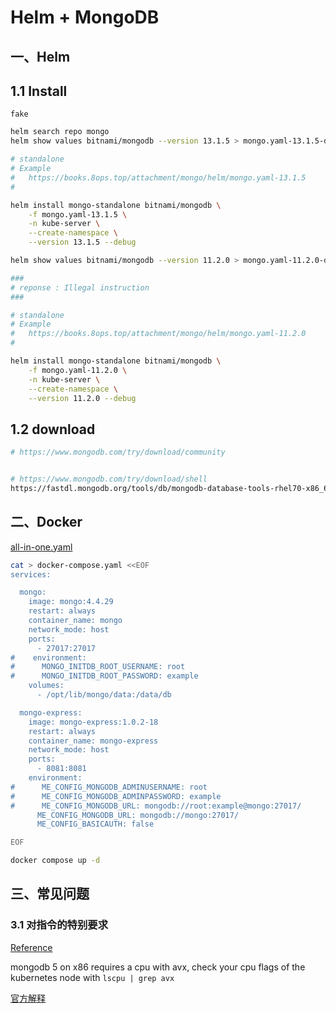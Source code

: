 # Helm + MongoDB

## 一、Helm



## 1.1 Install

`fake`

```bash
helm search repo mongo
helm show values bitnami/mongodb --version 13.1.5 > mongo.yaml-13.1.5-default

# standalone
# Example
#   https://books.8ops.top/attachment/mongo/helm/mongo.yaml-13.1.5
#

helm install mongo-standalone bitnami/mongodb \
    -f mongo.yaml-13.1.5 \
    -n kube-server \
    --create-namespace \
    --version 13.1.5 --debug

helm show values bitnami/mongodb --version 11.2.0 > mongo.yaml-11.2.0-default

###
# reponse : Illegal instruction
###

# standalone
# Example
#   https://books.8ops.top/attachment/mongo/helm/mongo.yaml-11.2.0
#

helm install mongo-standalone bitnami/mongodb \
    -f mongo.yaml-11.2.0 \
    -n kube-server \
    --create-namespace \
    --version 11.2.0 --debug

```



## 1.2 download

```bash
# https://www.mongodb.com/try/download/community


# https://www.mongodb.com/try/download/shell
https://fastdl.mongodb.org/tools/db/mongodb-database-tools-rhel70-x86_64-100.9.5.tgz

```





## 二、Docker

[all-in-one.yaml](https://github.com/mongodb/mongodb-atlas-kubernetes/blob/main/deploy/all-in-one.yaml)



```bash
cat > docker-compose.yaml <<EOF
services:

  mongo:
    image: mongo:4.4.29
    restart: always
    container_name: mongo
    network_mode: host
    ports:
      - 27017:27017
#    environment:
#      MONGO_INITDB_ROOT_USERNAME: root
#      MONGO_INITDB_ROOT_PASSWORD: example
    volumes:
      - /opt/lib/mongo/data:/data/db

  mongo-express:
    image: mongo-express:1.0.2-18
    restart: always
    container_name: mongo-express
    network_mode: host
    ports:
      - 8081:8081
    environment:
#      ME_CONFIG_MONGODB_ADMINUSERNAME: root
#      ME_CONFIG_MONGODB_ADMINPASSWORD: example
#      ME_CONFIG_MONGODB_URL: mongodb://root:example@mongo:27017/
      ME_CONFIG_MONGODB_URL: mongodb://mongo:27017/
      ME_CONFIG_BASICAUTH: false

EOF

docker compose up -d


```







## 三、常见问题

### 3.1 对指令的特别要求

[Reference](https://www.jianshu.com/p/359803fef7c7)

mongodb 5 on x86 requires a cpu with avx, check your cpu flags of the kubernetes node with `lscpu | grep avx`

[官方解释](https://www.mongodb.com/docs/manual/administration/production-notes/)



